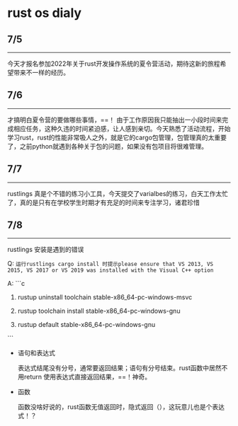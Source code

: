 # rust  os dialy

## 7/5

---

今天才报名参加2022年关于rust开发操作系统的夏令营活动，期待这新的旅程希望带来不一样的经历。



## 7/6

---

才搞明白夏令营的要做哪些事情，==！ 由于工作原因我只能抽出一小段时间来完成相应任务，这种久违的时间紧迫感，让人感到亲切。今天熟悉了活动流程，开始学习rust，rust的性能非常吸人之外，就是它的cargo包管理，包管理真的太重要了，之前python就遇到各种关于包的问题，如果没有包项目将很难管理。

## 7/7

---

rustlings 真是个不错的练习小工具，今天提交了varialbes的练习，白天工作太忙了，真的是只有在学校学生时期才有充足的时间来专注学习，诸君珍惜

## 7/8

---

rustlings 安装是遇到的错误

Q: `运行rustlings cargo install 时提示please ensure that VS 2013, VS 2015, VS 2017 or VS 2019 was installed with the Visual C++ option`

A: ```c

1. rustup uninstall toolchain stable-x86_64-pc-windows-msvc

2. rustup toolchain install stable-x86_64-pc-windows-gnu

3. rustup default stable-x86_64-pc-windows-gnu

\```

- 语句和表达式

  表达式结尾没有分号，通常要返回结果；语句有分号结束。rust函数中居然不用return 使用表达式直接返回结果，==！神奇。

- 函数

  函数没啥好说的，rust函数无值返回时，隐式返回（），这玩意儿也是个表达式！？
